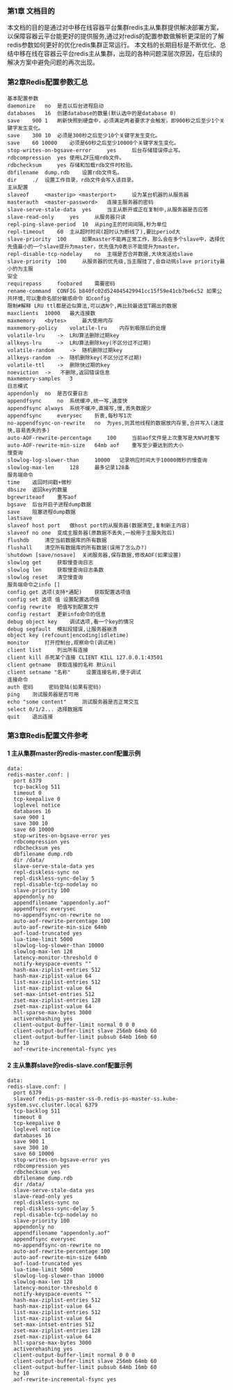 ### 第1章 文档目的

本文档的目的是通过对中移在线容器平台集群redis主从集群提供解决部署方案，以保障容器云平台能更好的提供服务,通过对redis的配置参数做解析更深层的了解redis参数如何更好的优化redis集群正常运行。
本文档的长期目标是不断优化、总结中移在线在容器云平台redis主从集群，出现的各种问题深层次原因，在后续的解决方案中避免问题的再次出现。

### 第2章Redis配置参数汇总

    基本配置参数
    daemonize	no 	是否以后台进程启动
    databases 	16 	创建database的数量(默认选中的是database 0)
    save 	900 1	刷新快照到硬盘中，必须满足两者要求才会触发，即900秒之后至少1个关键字发生变化。
    save 	300 10	必须是300秒之后至少10个关键字发生变化。
    save 	60 10000	必须是60秒之后至少10000个关键字发生变化。
    stop-writes-on-bgsave-error 	yes 	后台存储错误停止写。
    rdbcompression 	yes	使用LZF压缩rdb文件。
    rdbchecksum 	yes	存储和加载rdb文件时校验。
    dbfilename 	dump.rdb 	设置rdb文件名。
    dir 	./ 	设置工作目录，rdb文件会写入该目录。
    主从配置
    slaveof 	<masterip> <masterport> 	设为某台机器的从服务器
    masterauth 	<master-password> 	连接主服务器的密码
    slave-serve-stale-data 	yes 	当主从断开或正在复制中,从服务器是否应答
    slave-read-only 	yes 	从服务器只读
    repl-ping-slave-period 	10 	从ping主的时间间隔,秒为单位
    repl-timeout 	60 	主从超时时间(超时认为断线了),要比period大
    slave-priority 	100 	如果master不能再正常工作，那么会在多个slave中，选择优先值最小的一个slave提升为master，优先值为0表示不能提升为master。
    repl-disable-tcp-nodelay 	no	主端是否合并数据,大块发送给slave
    slave-priority 	100 	从服务器的优先级,当主服挂了,会自动挑slave priority最小的为主服
    安全
    requirepass 	foobared 	需要密码
    rename-command 	CONFIG b840fc02d524045429941cc15f59e41cb7be6c52	如果公共环境,可以重命名部分敏感命令 如config
    限制#解释 LRU ttl都是近似算法,可以选N个,再比较最适宜T踢出的数据
    maxclients 	10000 	最大连接数
    maxmemory 	<bytes> 	最大使用内存
    maxmemory-policy 	volatile-lru	内存到极限后的处理
    volatile-lru 	-> 	LRU算法删除过期key
    allkeys-lru 	-> 	LRU算法删除key(不区分过不过期)
    volatile-random  	->	随机删除过期key
    allkeys-random 	-> 	随机删除key(不区分过不过期)
    volatile-ttl	-> 	删除快过期的key
    noeviction 	->	 不删除,返回错误信息
    maxmemory-samples 	3	
    日志模式
    appendonly 	no 	是否仅要日志
    appendfsync 	no 	系统缓冲,统一写,速度快
    appendfsync	always 	系统不缓冲,直接写,慢,丢失数据少
    appendfsync 	everysec 	折衷,每秒写1次
    no-appendfsync-on-rewrite 	no 	为yes,则其他线程的数据放内存里,合并写入(速度快,容易丢失的多)
    auto-AOF-rewrite-percentage 	100 	当前aof文件是上次重写是大N%时重写
    auto-AOF-rewrite-min-size 	64mb aof	重写至少要达到的大小
    慢查询
    slowlog-log-slower-than 	10000 	记录响应时间大于10000微秒的慢查询
    slowlog-max-len 	128 	最多记录128条
    服务端命令
    time 	返回时间戳+微秒
    dbsize 	返回key的数量
    bgrewriteaof 	重写aof
    bgsave 	后台开启子进程dump数据
    save 	阻塞进程dump数据
    lastsave	
    slaveof host port 	做host port的从服务器(数据清空,复制新主内容)
    slaveof no one 	变成主服务器(原数据不丢失,一般用于主服失败后)
    flushdb 	清空当前数据库的所有数据
    flushall 	清空所有数据库的所有数据(误用了怎么办?)
    shutdown [save/nosave] 	关闭服务器,保存数据,修改AOF(如果设置)
    slowlog get 	获取慢查询日志
    slowlog len 	获取慢查询日志条数
    slowlog reset 	清空慢查询
    服务端命令之info []
    config get 选项(支持*通配)	获取配置选项值
    config set 选项 值	设置配置选项值
    config rewrite 	把值写到配置文件
    config restart 	更新info命令的信息
    debug object key	调试选项,看一个key的情况
    debug segfault 	模拟段错误,让服务器崩溃
    object key (refcount|encoding|idletime)	
    monitor 	打开控制台,观察命令(调试用)
    client list 	列出所有连接
    client kill	杀死某个连接 CLIENT KILL 127.0.0.1:43501
    client getname 	获取连接的名称 默认nil
    client setname "名称" 	设置连接名称,便于调试
    连接命令
    auth 密码 	密码登陆(如果有密码)
    ping 	测试服务器是否可用
    echo "some content" 	测试服务器是否正常交互
    select 0/1/2...	选择数据库
    quit 	退出连接


### 第3章Redis配置文件参考

#### 1  主从集群master的redis-master.conf配置示例

    data:
    redis-master.conf: |
      port 6379
      tcp-backlog 511
      timeout 0
      tcp-keepalive 0
      loglevel notice
      databases 16
      save 900 1
      save 300 10
      save 60 10000
      stop-writes-on-bgsave-error yes
      rdbcompression yes
      rdbchecksum yes
      dbfilename dump.rdb
      dir /data/
      slave-serve-stale-data yes
      repl-diskless-sync no
      repl-diskless-sync-delay 5
      repl-disable-tcp-nodelay no
      slave-priority 100
      appendonly no
      appendfilename "appendonly.aof"
      appendfsync everysec
      no-appendfsync-on-rewrite no
      auto-aof-rewrite-percentage 100
      auto-aof-rewrite-min-size 64mb
      aof-load-truncated yes
      lua-time-limit 5000
      slowlog-log-slower-than 10000
      slowlog-max-len 128
      latency-monitor-threshold 0
      notify-keyspace-events ""
      hash-max-ziplist-entries 512
      hash-max-ziplist-value 64
      list-max-ziplist-entries 512
      list-max-ziplist-value 64
      set-max-intset-entries 512
      zset-max-ziplist-entries 128
      zset-max-ziplist-value 64
      hll-sparse-max-bytes 3000
      activerehashing yes
      client-output-buffer-limit normal 0 0 0
      client-output-buffer-limit slave 256mb 64mb 60
      client-output-buffer-limit pubsub 64mb 16mb 60
      hz 10
      aof-rewrite-incremental-fsync yes


#### 2  主从集群slave的redis-slave.conf配置示例

    data:
    redis-slave.conf: |
      port 6379
      slaveof redis-ps-master-ss-0.redis-ps-master-ss.kube-system.svc.cluster.local 6379
      tcp-backlog 511
      timeout 0
      tcp-keepalive 0
      loglevel notice
      databases 16
      save 900 1
      save 300 10
      save 60 10000
      stop-writes-on-bgsave-error yes
      rdbcompression yes
      rdbchecksum yes
      dbfilename dump.rdb
      dir /data/
      slave-serve-stale-data yes
      slave-read-only yes
      repl-diskless-sync no
      repl-diskless-sync-delay 5
      repl-disable-tcp-nodelay no
      slave-priority 100
      appendonly no
      appendfilename "appendonly.aof"
      appendfsync everysec
      no-appendfsync-on-rewrite no
      auto-aof-rewrite-percentage 100
      auto-aof-rewrite-min-size 64mb
      aof-load-truncated yes
      lua-time-limit 5000
      slowlog-log-slower-than 10000
      slowlog-max-len 128
      latency-monitor-threshold 0
      notify-keyspace-events ""
      hash-max-ziplist-entries 512
      hash-max-ziplist-value 64
      list-max-ziplist-entries 512
      list-max-ziplist-value 64
      set-max-intset-entries 512
      zset-max-ziplist-entries 128
      zset-max-ziplist-value 64
      hll-sparse-max-bytes 3000
      activerehashing yes
      client-output-buffer-limit normal 0 0 0
      client-output-buffer-limit slave 256mb 64mb 60
      client-output-buffer-limit pubsub 64mb 16mb 60
      hz 10
      aof-rewrite-incremental-fsync yes

